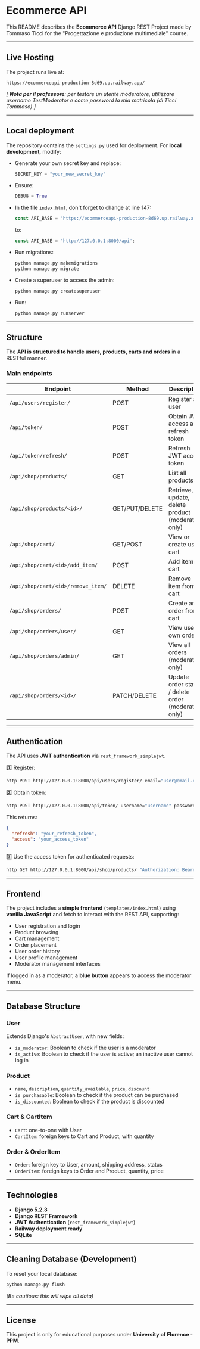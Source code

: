 # Ecommerce API

This README describes the **Ecommerce API** Django REST Project made by Tommaso Ticci for the "Progettazione e produzione multimediale" course.

---

## Live Hosting

The project runs live at:

```
https://ecommerceapi-production-8d69.up.railway.app/
```

_[ **Nota per il professore**: per testare un utente moderatore, utilizzare username TestModerator e come password la mia matricola (di Ticci Tommaso) ]_

---

## Local deployment

The repository contains the `settings.py` used for deployment. For **local development**, modify:

* Generate your own secret key and replace:

  ```python
  SECRET_KEY = "your_new_secret_key"
  ```
* Ensure:

  ```python
  DEBUG = True
  ```
  
* In the file `index.html`, don't forget to change at line 147:

    ```javascript
    const API_BASE = 'https://ecommerceapi-production-8d69.up.railway.app/api';
    ```
    
    to:
    
    ```javascript
    const API_BASE = 'http://127.0.0.1:8000/api';

* Run migrations:

  ```bash
  python manage.py makemigrations
  python manage.py migrate
  ```
* Create a superuser to access the admin:

  ```bash
  python manage.py createsuperuser
  ```
* Run:

  ```bash
  python manage.py runserver
  ```

---

## Structure

The **API is structured to handle users, products, carts and orders** in a RESTful manner.

### Main endpoints

| Endpoint                     | Method         | Description                                          |
|------------------------------| -------------- |------------------------------------------------------|
| `/api/users/register/`       | POST           | Register a user                                      |
| `/api/token/`                | POST           | Obtain JWT access and refresh token                  |
| `/api/token/refresh/`    | POST           | Refresh JWT access token                             |
| `/api/shop/products/`        | GET            | List all products                                    |
| `/api/shop/products/<id>/`   | GET/PUT/DELETE | Retrieve, update, delete product (moderators only)   |
| `/api/shop/cart/`            | GET/POST       | View or create user cart                             |
| `/api/shop/cart/<id>/add_item/` | POST           | Add item to cart                                     |
| `/api/shop/cart/<id>/remove_item/` | DELETE         | Remove item from cart                                |
| `/api/shop/orders/`          | POST           | Create an order from cart                            |
| `/api/shop/orders/user/`     | GET            | View user's own orders                               |
| `/api/shop/orders/admin/`    | GET            | View all orders (moderators only)                                     |
| `/api/shop/orders/<id>/`     | PATCH/DELETE   | Update order status / delete order (moderators only) |

---

## Authentication

The API uses **JWT authentication** via `rest_framework_simplejwt`.

1️⃣ Register:

```bash
http POST http://127.0.0.1:8000/api/users/register/ email="user@email.com" username="username" password="password" password2="password"
```

2️⃣ Obtain token:

```bash
http POST http://127.0.0.1:8000/api/token/ username="username" password="password"
```

This returns:

```json
{
  "refresh": "your_refresh_token",
  "access": "your_access_token"
}
```

3️⃣ Use the access token for authenticated requests:

```bash
http GET http://127.0.0.1:8000/api/shop/products/ "Authorization: Bearer YOUR_ACCESS_TOKEN"
```

---

## Frontend

The project includes a **simple frontend** (`templates/index.html`) using **vanilla JavaScript** and fetch to interact with the REST API, supporting:

* User registration and login
* Product browsing
* Cart management
* Order placement
* User order history
* User profile management
* Moderator management interfaces

If logged in as a moderator, a **blue button** appears to access the moderator menu.

---

## Database Structure

### User

Extends Django's `AbstractUser`, with new fields:
* `is_moderator`: Boolean to check if the user is a moderator
* `is_active`: Boolean to check if the user is active; an inactive user cannot log in

### Product

* `name`, `description`, `quantity_available`, `price`, `discount`
* `is_purchasable`: Boolean to check if the product can be purchased
* `is_discounted`: Boolean to check if the product is discounted

### Cart & CartItem

* `Cart`: one-to-one with User
* `CartItem`: foreign keys to Cart and Product, with quantity

### Order & OrderItem

* `Order`: foreign key to User, amount, shipping address, status
* `OrderItem`: foreign keys to Order and Product, quantity, price

---

## Technologies

* **Django 5.2.3**
* **Django REST Framework**
* **JWT Authentication** (`rest_framework_simplejwt`)
* **Railway deployment ready**
* **SQLite**

---

## Cleaning Database (Development)

To reset your local database:

```bash
python manage.py flush
```

*(Be cautious: this will wipe all data)*

---

## License

This project is only for educational purposes under **University of Florence - PPM**.
